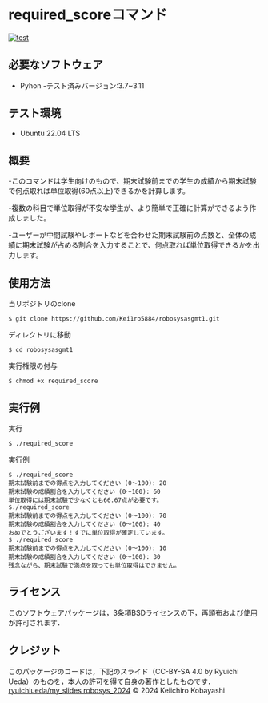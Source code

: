 # required_scoreコマンド
[![test](https://github.com/Kei1ro5884/robosys2024/actions/workflows/test.yml/badge.svg)](https://github.com/Kei1ro5884/robosys2024/actions/workflows/test.yml)

## 必要なソフトウェア
- Pyhon
  -テスト済みバージョン:3.7~3.11

## テスト環境
- Ubuntu 22.04 LTS

## 概要

-このコマンドは学生向けのもので、期末試験前までの学生の成績から期末試験で何点取れば単位取得(60点以上)できるかを計算します。

-複数の科目で単位取得が不安な学生が、より簡単で正確に計算ができるよう作成しました。

-ユーザーが中間試験やレポートなどを合わせた期末試験前の点数と、全体の成績に期末試験が占める割合を入力することで、何点取れば単位取得できるかを出力します。

## 使用方法

当リポジトリのclone
```
$ git clone https://github.com/Kei1ro5884/robosysasgmt1.git
```
ディレクトリに移動
```
$ cd robosysasgmt1
```
実行権限の付与
```
$ chmod +x required_score
```

## 実行例

実行
```
$ ./required_score
```
実行例
```
$ ./required_score
期末試験前までの得点を入力してください (0〜100): 20
期末試験の成績割合を入力してください (0〜100): 60
単位取得には期末試験で少なくとも66.67点が必要です。
$./required_score
期末試験前までの得点を入力してください (0〜100): 70
期末試験の成績割合を入力してください (0〜100): 40
おめでとうございます！すでに単位取得が確定しています。
$ ./required_score
期末試験前までの得点を入力してください (0〜100): 10
期末試験の成績割合を入力してください (0〜100): 30
残念ながら、期末試験で満点を取っても単位取得はできません。
```
## ライセンス
このソフトウェアパッケージは，3条項BSDライセンスの下，再頒布および使用が許可されます．

## クレジット

このパッケージのコードは，下記のスライド（CC-BY-SA 4.0 by Ryuichi Ueda）のものを，本人の許可を得て自身の著作としたものです．
     [ryuichiueda/my_slides robosys_2024](https://github.com/ryuichiueda/slides_marp.git)
© 2024 Keiichiro Kobayashi
